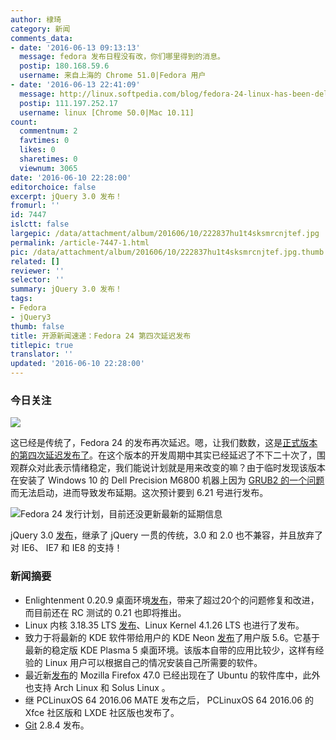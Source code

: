 ```yaml
---
author: 棣琦
category: 新闻
comments_data:
- date: '2016-06-13 09:13:13'
  message: fedora 发布日程没有改，你们哪里得到的消息。
  postip: 180.168.59.6
  username: 来自上海的 Chrome 51.0|Fedora 用户
- date: '2016-06-13 22:41:09'
  message: http://linux.softpedia.com/blog/fedora-24-linux-has-been-delayed-it-should-now-launch-on-june-21-2016-505069.shtml
  postip: 111.197.252.17
  username: linux [Chrome 50.0|Mac 10.11]
count:
  commentnum: 2
  favtimes: 0
  likes: 0
  sharetimes: 0
  viewnum: 3065
date: '2016-06-10 22:28:00'
editorchoice: false
excerpt: jQuery 3.0 发布！
fromurl: ''
id: 7447
islctt: false
largepic: /data/attachment/album/201606/10/222837hu1t4sksmrcnjtef.jpg
permalink: /article-7447-1.html
pic: /data/attachment/album/201606/10/222837hu1t4sksmrcnjtef.jpg.thumb.jpg
related: []
reviewer: ''
selector: ''
summary: jQuery 3.0 发布！
tags:
- Fedora
- jQuery3
thumb: false
title: 开源新闻速递：Fedora 24 第四次延迟发布
titlepic: true
translator: ''
updated: '2016-06-10 22:28:00'
---
```


### 今日关注


![](/data/attachment/album/201606/10/222837hu1t4sksmrcnjtef.jpg)


这已经是传统了，Fedora 24 的发布再次延迟。嗯，让我们数数，这是[正式版本的第四次延迟发布了](https://fedoraproject.org/wiki/Releases/24/Schedule)。在这个版本的开发周期中其实已经延迟了不下二十次了，围观群众对此表示情绪稳定，我们能说计划就是用来改变的嘛？由于临时发现该版本在安装了 Windows 10 的 Dell Precision M6800 机器上因为 [GRUB2 的一个问题](https://qa.fedoraproject.org/blockerbugs/milestone/24/final/buglist)而无法启动，进而导致发布延期。这次预计要到 6.21 号进行发布。


![Fedora 24 发行计划，目前还没更新最新的延期信息](/data/attachment/album/201606/10/221159s88al0xujmhl6lh6.jpg)


jQuery 3.0 [发布](http://blog.jquery.com/2016/06/09/jquery-3-0-final-released/)，继承了 jQuery 一贯的传统，3.0 和 2.0 也不兼容，并且放弃了对 IE6、 IE7 和 IE8 的支持！


### 新闻摘要


* Enlightenment 0.20.9 桌面环境[发布](https://www.enlightenment.org/news/e-0.20.9-release)，带来了超过20个的问题修复和改进，而目前还在 RC 测试的 0.21 也即将推出。
* Linux 内核 3.18.35 LTS [发布](https://www.mail-archive.com/linux-kernel@vger.kernel.org/msg1162981.html)、Linux Kernel 4.1.26 LTS 也进行了发布。
* 致力于将最新的 KDE 软件带给用户的 KDE Neon [发布](https://dot.kde.org/2016/06/08/kde-neon-user-edition-56-available-now)了用户版 5.6。它基于最新的稳定版 KDE Plasma 5 桌面环境。该版本自带的应用比较少，这样有经验的 Linux 用户可以根据自己的情况安装自己所需要的软件。
* 最近新[发布](https://www.mozilla.org/en-US/firefox/47.0/releasenotes/)的 Mozilla Firefox 47.0 已经出现在了 Ubuntu 的软件库中，此外也支持 Arch Linux 和 Solus Linux 。
* 继 PCLinuxOS 64 2016.06 MATE 发布之后， PCLinuxOS 64 2016.06 的 Xfce 社区版和 LXDE 社区版也发布了。
* [Git](https://git-scm.com/) 2.8.4 发布。